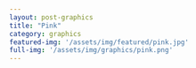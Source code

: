 ```yaml
---
layout: post-graphics
title: "Pink"
category: graphics
featured-img: '/assets/img/featured/pink.jpg'
full-img: '/assets/img/graphics/pink.png'
---
```

